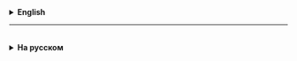 <details>
  <summary style="cursor: pointer;"><b>English</b></summary>



</details>

<hr>

<details style="padding-top: 18px">
  <summary style="cursor: pointer;"><b>На русском</b></summary>

## 0. Выполнение поставленной задачи
* Поставленные задачи в IT должны выполняться с 100% точностью, т.е. описание ТЗ должно полностью совпадать с результатом.
* Это значит, что перевыполнение и недовыполнение одинаково плохо будут восприниматься.

## 1. Лексемы
* Лексемы (в ЯП) - группы слов/символов, которые фундаментально отличаются друг от друга.
* Виды лексем:
  * Ключевые слова
    * Служат для обозначения каких-то действий языка программирования
    * Другими словами, эти слова зарезервированы ЯП
  * Идентификаторы
    * Служат для именования создаваемых элементов в ЯП
    * Идентификаторы могут в себе содержать только буквы, цифры и знак `_`
    * Также, идентификатор не может быть таким же как любое ключевое слово
  * Операторы
    * Обозначения действий математики, логики, и другие служебные пометки
    * Операторы обычно обозначаются символами, а не буквами (с парой исключений)
    * У операторов есть приоритетность
  * Константы (литералы)
    * Служат для обозначения каких-то числовых или строковых значений

## 2. Тип String и действия с ним
* String - строковый тип. Он нужен, чтобы хранить строки.
* По структуре представляет собой набор (массив) символов типа char. Отсчет символов начинается с 0.
* То есть, в строке `"Hello"` первым символов будет `e`, а символ `H` будет нулевым.

* String - не примитивный тип, а ссылочный. Это значит что у него есть свои методы, которые можно вызывать.
* Метод - кусок кода, который можно вызвать из ссылочной переменной, и он выполнит какие-то действия с ней.
* Чтобы вызвать метод, после идентификатора переменной ставим точку, выбираем нужный метод, и пишем круглые скобочки после
него чтобы вызвать.

* Основные методы:
* length() - позволяет получить количество символов в строке
* charAt(int) - позволяет получить символ по его номеру 
* substring(int, int) - позволяет получить подстроку, т.е. часть строки между двумя переданными индексами
* equalsStrings() - вернет true если переданная строка идентична той, на которой этот метод вызвали
* equalsIgnoreCase() - вернет true если переданная строка идентична той, на которой этот метод вызвали, но без 
учета регистра (маленькие/большие буквы)

* Параметризация - процесс вынесения некоторых (повторяемых) значений в отдельные переменные, где к этим значениям будет
легкий доступ, т.е. их можно будет быстро поменять в одном месте, и они изменятся во всех остальных
* Конкатенация - процесс объединения строки с любым другим значением в одну строку

## 03. Scanner
* Scanner - это такой тип, который позволяет читать из внешних ресурсов, таких как файлы и консоль.
* Это значит, что с помощью него мы сможем читать ввод из консоли.

</details>
